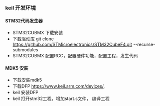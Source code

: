 ### keil 开发环境

#### STM32代码发生器

- STM32CUBMX  下载安装
- 下载驱动库 git clone https://github.com/STMicroelectronics/STM32CubeF4.git  --recurse-submodules
- STM32CUBMX 配置RCC，配置硬件功能，配置工程，发生代码
#### MDK5 安装
- 下载安装mdk5
- 下载DFP https://www.keil.arm.com/devices/, 
- keil 安装DFP
- keil 打开stm32工程，增加start.s文件， 编译工程

